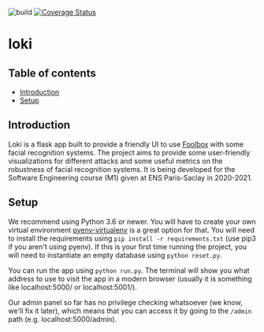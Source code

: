![build](https://github.com/elhusseiniali/loki/workflows/build/badge.svg)
[![Coverage Status](https://coveralls.io/repos/github/elhusseiniali/loki/badge.svg?branch=master)](https://coveralls.io/github/elhusseiniali/loki?branch=master)

#  loki
##  Table of contents
*  [Introduction](#introduction)
*  [Setup](#setup)

##  Introduction
Loki is a flask app built to provide a friendly UI to use [Foolbox](https://foolbox.readthedocs.io/en/stable/) with some facial recognition systems.
The project aims to provide some user-friendly visualizations for different attacks and some useful metrics on the robustness of facial recognition systems.
It is being developed for the Software Engineering course (M1) given at ENS Paris-Saclay in 2020-2021.

##  Setup
We recommend using Python 3.6 or newer.
You will have to create your own virtual environment [pyenv-virtualenv](https://github.com/pyenv/pyenv-virtualenv) is a great option for that. You will need to install the
requirements using `pip install -r requirements.txt` (use pip3 if you aren't using pyenv). If this is your first time running the project, you will need to instantiate an empty database using
`python reset.py`.

You can run the app using `python run.py`. The terminal will show you what address to use to visit the app in a modern browser (usually it is something like localhost:5000/ or localhost:5001/).


Our admin panel so far has no privilege checking whatsoever (we know, we'll fix it later), which means that you can access it by going to the `/admin` path (e.g. localhost:5000/admin).
